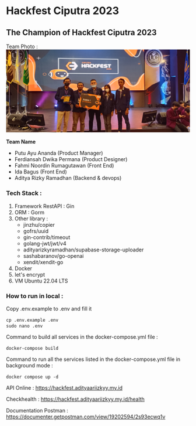 # Hackfest Ciputra 2023

## The Champion of Hackfest Ciputra 2023

Team Photo :
![Alt Text](images/team.jpg)

<strong>Team Name</strong>
   - Putu Ayu Ananda (Product Manager)
   - Ferdiansah Dwika Permana (Product Designer)
   - Fahmi Noordin Rumagutawan (Front End)
   - Ida Bagus (Front End)
   - Aditya Rizky Ramadhan (Backend & devops)


### Tech Stack :
1. Framework RestAPI : Gin
2. ORM : Gorm
3. Other library :
   - jinzhu/copier
   - gofrs/uuid
   - gin-contrib/timeout
   - golang-jwt/jwt/v4
   - adityarizkyramadhan/supabase-storage-uploader
   - sashabaranov/go-openai
   - xendit/xendit-go
4. Docker
5. let's encrypt
6. VM Ubuntu 22.04 LTS


### How to run in local :

Copy .env.example to .env and fill it
```
cp .env.example .env
sudo nano .env
```

Command to build all services in the docker-compose.yml file :
```
docker-compose build
```

Command to run all the services listed in the docker-compose.yml file in background mode :
```
docker compose up -d
```

API Online : https://hackfest.adityaariizkyy.my.id

Checkhealth : https://hackfest.adityaariizkyy.my.id/health

Documentation Postman : https://documenter.getpostman.com/view/19202594/2s93ecwq1v
